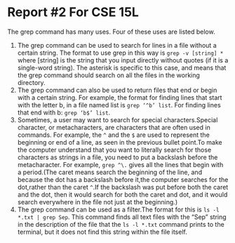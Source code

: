 # Report #2 For CSE 15L

The grep command has many uses. Four of these uses are listed below.

1) The grep command can be used to search for lines in a file without a certain string. The format  to use grep in this way is `grep -v [string] *` where [string] is the string that you input directly without quotes (if it is a single-word string). The asterisk is specific to this case, and means that the grep command should search on all the files in the working directory.
2) The grep command can also be used to return files that end or begin with a certain string. For example, the format for finding lines that start with the letter b, in a file named list is `grep ‘^b’ list`. For finding lines that end with b: `grep ‘b$’ list`.
3) Sometimes, a user may want to search for special characters.Special character, or metacharacters, are characters that are often used in commands. For example, the `^` and the `$` are used to represent the beginning or end of a line, as seen in the previous bullet point.To make the computer understand that you want to literally search for those characters as strings in a file, you need to put a backslash before the metacharacter. For example,  `grep ^\.` gives all the lines that begin with a period.(The caret means search the beginning of the line, and because the dot has a backslash before it,the computer searches for the dot,rather than the caret `^`.If the backslash was put before both the caret and the dot, then it would search for both the caret and dot, and it would search everywhere in the file not just at the beginning.)
4) The grep command can be used as a filter.The format for this is `ls -l *.txt | grep Sep`. This command finds all text files with the “Sep” string in the description of the file that the `ls -l *.txt` command prints to the terminal, but it does not find this string within the file itself.
